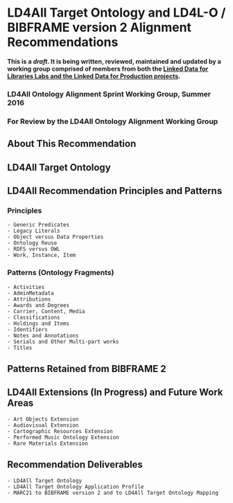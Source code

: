 # LD4All Target Ontology and LD4L-O / BIBFRAME version 2 Alignment Recommendations

**This is a _draft_. It is being written, reviewed, maintained and updated by a working group comprised of members from both the [Linked Data for Libraries Labs and the Linked Data for Production projects](https://www.ld4l.org/).**

### LD4All Ontology Alignment Sprint Working Group, Summer 2016
### For Review by the LD4All Ontology Alignment Working Group

## About This Recommendation


## LD4All Target Ontology


## LD4All Recommendation Principles and Patterns

### Principles

    - Generic Predicates
    - Legacy Literals
    - Object versus Data Properties
    - Ontology Reuse
    - RDFS versus OWL
    - Work, Instance, Item

### Patterns (Ontology Fragments)

    - Activities
    - AdminMetadata
    - Attributions
    - Awards and Degrees
    - Carrier, Content, Media
    - Classifications
    - Holdings and Items
    - Identifiers
    - Notes and Annotations
    - Serials and Other Multi-part works
    - Titles

## Patterns Retained from BIBFRAME 2



## LD4All Extensions (In Progress) and Future Work Areas

    - Art Objects Extension
    - Audiovisual Extension
    - Cartographic Resources Extension
    - Performed Music Ontology Extension
    - Rare Materials Extension

## Recommendation Deliverables

    - LD4All Target Ontology
    - LD4All Target Ontology Application Profile
    - MARC21 to BIBFRAME version 2 and to LD4All Target Ontology Mapping
